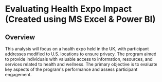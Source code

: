 # Evaluating Health Expo Impact (Created using MS Excel & Power BI)

## Overview
This analysis will focus on a health expo held in the UK, with participant addresses modified to U.S. locations to ensure privacy. The program aimed to provide individuals with valuable access to information, resources, and services related to health and wellness. The primary objective is to evaluate key aspects of the program's performance and assess participant engagement.
